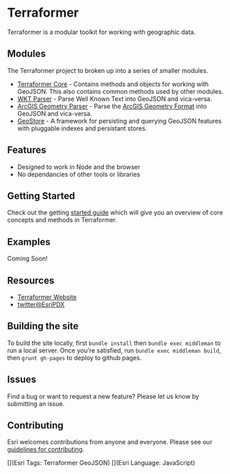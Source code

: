 # Terraformer

Terraformer is a modular toolkit for working with geographic data.

## Modules

The Terraformer project to broken up into a series of smaller modules.

* [Terraformer Core](http://terraformer.io/core/) - Contains methods and objects for working with GeoJSON. This also contains common methods used by other modules.
* [WKT Parser](http://terraformer.io/wkt-parser/) - Parse Well Known Text into GeoJSON and vica-versa.
* [ArcGIS Geometry Parser](http://terraformer.io/arcgis-parser/) - Parse the [ArcGIS Geometry Format](http://resources.arcgis.com/en/help/arcgis-rest-api/#/Geometry_Objects/02r3000000n1000000/) into GeoJSON and vica-versa.
* [GeoStore](http://terraformer.io/geostore/) - A framework for persisting and querying GeoJSON features with pluggable indexes and persistant stores.

## Features

* Designed to work in Node and the browser
* No dependancies of other tools or libraries

## Getting Started

Check out the getting [started guide](http://terraformer.io/getting-started/) which will give you an overview of core concepts and methods in Terraformer.

## Examples

Coming Soon!

## Resources

* [Terraformer Website](http://terraformer.io)
* [twitter@EsriPDX](http://twitter.com/esripdx)

## Building the site

To build the site locally, first `bundle install` then `bundle exec middleman` to run a local server. Once you're satisfied, run `bundle exec middleman build`, then `grunt gh-pages` to deploy to github pages.

## Issues

Find a bug or want to request a new feature?  Please let us know by submitting an issue.

## Contributing

Esri welcomes contributions from anyone and everyone. Please see our [guidelines for contributing](https://github.com/esri/contributing).

[](Esri Tags: Terraformer GeoJSON)
[](Esri Language: JavaScript)

